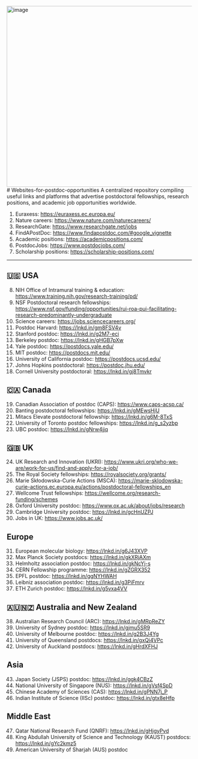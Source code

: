 <img width="606" height="491" alt="image" src="https://github.com/user-attachments/assets/b032b504-f5ab-4f62-9d60-ae0634a73a42" /># Websites-for-postdoc-opportunities
A centralized repository compiling useful links and platforms that advertise postdoctoral fellowships, research positions, and academic job opportunities worldwide.
1. Euraxess: https://euraxess.ec.europa.eu/
2. Nature careers: https://www.nature.com/naturecareers/
3. ResearchGate: https://www.researchgate.net/jobs
4. FindAPostDoc: https://www.findapostdoc.com/#google_vignette
5. Academic positions: https://academicpositions.com/
6. PostdocJobs: https://www.postdocjobs.com/
7. Scholarship positions: https://scholarship-positions.com/
---
## 🇺🇸 USA
8. NIH Office of Intramural training & education: https://www.training.nih.gov/research-training/pd/
9. NSF Postdoctoral research fellowships: https://www.nsf.gov/funding/opportunities/rui-roa-pui-facilitating-research-predominantly-undergraduate
10. Science careers: https://jobs.sciencecareers.org/
11. Postdoc Harvard: https://lnkd.in/gm8FSV4v
12. Stanford postdoc: https://lnkd.in/g2M7-eci
13. Berkeley postdoc: https://lnkd.in/gHGB7pXw
14. Yale postdoc: https://postdocs.yale.edu/
15. MIT postdoc: https://postdocs.mit.edu/
16. University of California postdoc: https://postdocs.ucsd.edu/
17. Johns Hopkins postdoctoral: https://postdoc.jhu.edu/
18. Cornell University postdoctoral: https://lnkd.in/gj8Tmvkr

## 🇨🇦 Canada
19. Canadian Association of postdoc (CAPS): https://www.caps-acsp.ca/
20. Banting postdoctoral fellowships: https://lnkd.in/gMEwsHjU
21. Mitacs Elevate postdoctoral fellowship: https://lnkd.in/g6M-8TxS
22. University of Toronto postdoc fellowships: https://lnkd.in/g_s2yzbp
23. UBC postdoc: https://lnkd.in/gNrw4jjq

## 🇬🇧 UK
24. UK Research and Innovation (UKRI): https://www.ukri.org/who-we-are/work-for-us/find-and-apply-for-a-job/
25. The Royal Society fellowships: https://royalsociety.org/grants/
26. Marie Skłodowska-Curie Actions (MSCA): https://marie-sklodowska-curie-actions.ec.europa.eu/actions/postdoctoral-fellowships_en
27. Wellcome Trust fellowships: https://wellcome.org/research-funding/schemes
28. Oxford University postdoc: https://www.ox.ac.uk/about/jobs/research
29. Cambridge University postdoc: https://lnkd.in/gcHnUZPJ
30. Jobs in UK: https://www.jobs.ac.uk/

## Europe 
31. European molecular biology: https://lnkd.in/g6J43XVP
32. Max Planck Society postdocs: https://lnkd.in/gkXRjAXm
33. Helmholtz association postdoc: https://lnkd.in/gkNcYj-s
34. CERN Fellowship programme: https://lnkd.in/gZGRX352
35. EPFL postdoc: https://lnkd.in/ggNYHWAH
36. Leibniz association postdoc: https://lnkd.in/g3PiFmrv
37. ETH Zurich postdoc: https://lnkd.in/g5vxa4VV

## 🇦🇺🇳🇿 Australia and New Zealand
38. Australian Research Council (ARC): https://lnkd.in/gMRpReZY
39. University of Sydney postdoc: https://lnkd.in/gjmu5SR9
40. University of Melbourne postdoc: https://lnkd.in/g2B3J4Yg
41. University of Queensland postdocs: https://lnkd.in/gxQi4VPc
42. University of Auckland postdocs: https://lnkd.in/gHrdXFHJ

## Asia
43. Japan Society (JSPS) postdoc: https://lnkd.in/ggk4CBzZ
44. National University of Singapore (NUS): https://lnkd.in/gVsf4SpD
45. Chinese Academy of Sciences (CAS): https://lnkd.in/gPNN7j_P
46. Indian Institute of Science (IISc) postdoc: https://lnkd.in/gtx8eHfp

## Middle East
47. Qatar National Research Fund (QNRF): https://lnkd.in/gHjgyPvd
48. King Abdullah University of Science and Technology (KAUST) postdocs: https://lnkd.in/gYc2kmz5
49. American University of Sharjah (AUS) postdoc
